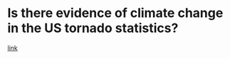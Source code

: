 # Is there evidence of climate change in the US tornado statistics?

[link](https://github.com/tnishi0/us_tornado_stats/blob/main/Data%20collection.ipynb)
